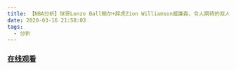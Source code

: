 ```yaml
---
title: 【NBA分析】球哥Lonzo Ball鲍尔+胖虎Zion Williamson威廉森，令人期待的双人组！
date: 2020-03-16 21:58:03
tags:
  - 分析
---
```


### <a href="https://www.weibo.com/tv/v/IyV0RBoFB?fid=1034:4483220318650377" target="_blank">在线观看</a>

